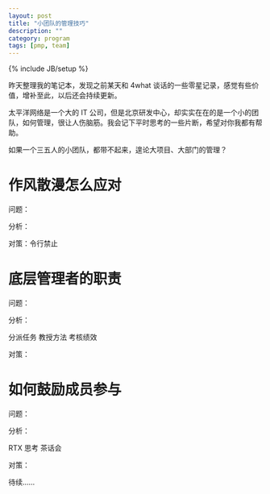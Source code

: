```yaml
---
layout: post
title: "小团队的管理技巧"
description: ""
category: program
tags: [pmp, team]
---
```

{% include JB/setup %}

昨天整理我的笔记本，发现之前某天和 4what 谈话的一些零星记录，感觉有些价值，增补至此，以后还会持续更新。

太平洋网络是一个大的 IT 公司，但是北京研发中心，却实实在在的是一个小的团队，如何管理，很让人伤脑筋。我会记下平时思考的一些片断，希望对你我都有帮助。

如果一个三五人的小团队，都带不起来，遑论大项目、大部门的管理？

# 作风散漫怎么应对

问题：

分析：

对策：令行禁止

# 底层管理者的职责

问题：

分析：

分派任务 教授方法 考核绩效

对策：

# 如何鼓励成员参与

问题：

分析：

RTX 思考 茶话会

对策：

待续……

